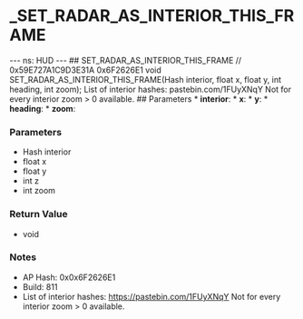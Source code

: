 # _SET_RADAR_AS_INTERIOR_THIS_FRAME

--- ns: HUD --- ## SET_RADAR_AS_INTERIOR_THIS_FRAME  // 0x59E727A1C9D3E31A 0x6F2626E1 void SET_RADAR_AS_INTERIOR_THIS_FRAME(Hash interior, float x, float y, int heading, int zoom);  List of interior hashes: pastebin.com/1FUyXNqY Not for every interior zoom > 0 available.  ## Parameters * **interior**: * **x**: * **y**: * **heading**: * **zoom**:

### Parameters
* Hash interior
* float x
* float y
* int z
* int zoom

### Return Value
* void

### Notes
* AP Hash: 0x0x6F2626E1
* Build: 811
* List of interior hashes: https://pastebin.com/1FUyXNqY
Not for every interior zoom > 0 available.


